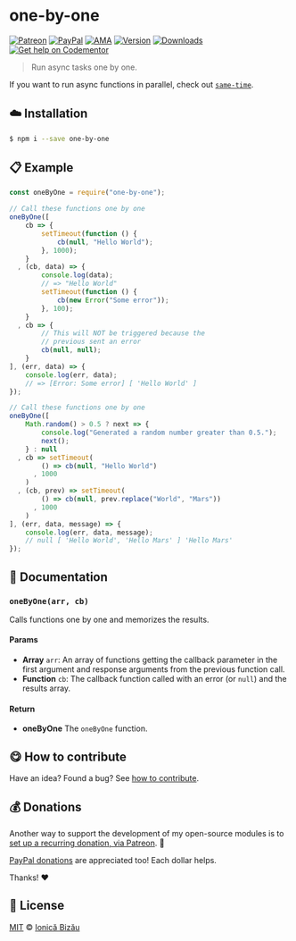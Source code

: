 
# one-by-one

 [![Patreon](https://img.shields.io/badge/Support%20me%20on-Patreon-%23e6461a.svg)][patreon] [![PayPal](https://img.shields.io/badge/%24-paypal-f39c12.svg)][paypal-donations] [![AMA](https://img.shields.io/badge/ask%20me-anything-1abc9c.svg)](https://github.com/IonicaBizau/ama) [![Version](https://img.shields.io/npm/v/one-by-one.svg)](https://www.npmjs.com/package/one-by-one) [![Downloads](https://img.shields.io/npm/dt/one-by-one.svg)](https://www.npmjs.com/package/one-by-one) [![Get help on Codementor](https://cdn.codementor.io/badges/get_help_github.svg)](https://www.codementor.io/johnnyb?utm_source=github&utm_medium=button&utm_term=johnnyb&utm_campaign=github)

> Run async tasks one by one.

If you want to run async functions in parallel, check out [`same-time`](https://github.com/IonicaBizau/same-time).

## :cloud: Installation

```sh
$ npm i --save one-by-one
```


## :clipboard: Example



```js
const oneByOne = require("one-by-one");

// Call these functions one by one
oneByOne([
    cb => {
        setTimeout(function () {
            cb(null, "Hello World");
        }, 1000);
    }
  , (cb, data) => {
        console.log(data);
        // => "Hello World"
        setTimeout(function () {
            cb(new Error("Some error"));
        }, 100);
    }
  , cb => {
        // This will NOT be triggered because the
        // previous sent an error
        cb(null, null);
    }
], (err, data) => {
    console.log(err, data);
    // => [Error: Some error] [ 'Hello World' ]
});

// Call these functions one by one
oneByOne([
    Math.random() > 0.5 ? next => {
        console.log("Generated a random number greater than 0.5.");
        next();
    } : null
  , cb => setTimeout(
        () => cb(null, "Hello World")
      , 1000
    )
  , (cb, prev) => setTimeout(
        () => cb(null, prev.replace("World", "Mars"))
      , 1000
    )
], (err, data, message) => {
    console.log(err, data, message);
    // null [ 'Hello World', 'Hello Mars' ] 'Hello Mars'
});
```

## :memo: Documentation


### `oneByOne(arr, cb)`
Calls functions one by one and memorizes the results.

#### Params
- **Array** `arr`: An array of functions getting the callback parameter in the first argument and response arguments from the previous function call.
- **Function** `cb`: The callback function called with an error (or `null`) and the results array.

#### Return
- **oneByOne** The `oneByOne` function.



## :yum: How to contribute
Have an idea? Found a bug? See [how to contribute][contributing].


## :moneybag: Donations

Another way to support the development of my open-source modules is
to [set up a recurring donation, via Patreon][patreon]. :rocket:

[PayPal donations][paypal-donations] are appreciated too! Each dollar helps.

Thanks! :heart:


## :scroll: License

[MIT][license] © [Ionică Bizău][website]

[patreon]: https://www.patreon.com/ionicabizau
[paypal-donations]: https://www.paypal.com/cgi-bin/webscr?cmd=_s-xclick&hosted_button_id=RVXDDLKKLQRJW
[donate-now]: http://i.imgur.com/6cMbHOC.png

[license]: http://showalicense.com/?fullname=Ionic%C4%83%20Biz%C4%83u%20%3Cbizauionica%40gmail.com%3E%20(http%3A%2F%2Fionicabizau.net)&year=2015#license-mit
[website]: http://ionicabizau.net
[contributing]: /CONTRIBUTING.md
[docs]: /DOCUMENTATION.md
